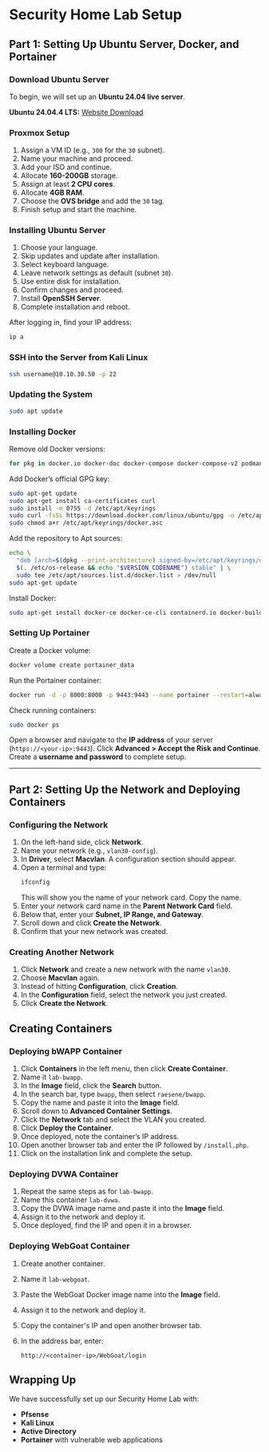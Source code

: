 # Security Home Lab Setup

## Part 1: Setting Up Ubuntu Server, Docker, and Portainer

### Download Ubuntu Server

To begin, we will set up an **Ubuntu 24.04 live server**.

**Ubuntu 24.04.4 LTS:** [Website Download](https://ubuntu.com/download/server)

### Proxmox Setup

1. Assign a VM ID (e.g., `300` for the `30` subnet).
2. Name your machine and proceed.
3. Add your ISO and continue.
4. Allocate **160-200GB** storage.
5. Assign at least **2 CPU cores**.
6. Allocate **4GB RAM**.
7. Choose the **OVS bridge** and add the `30` tag.
8. Finish setup and start the machine.

### Installing Ubuntu Server

1. Choose your language.
2. Skip updates and update after installation.
3. Select keyboard language.
4. Leave network settings as default (subnet `30`).
5. Use entire disk for installation.
6. Confirm changes and proceed.
7. Install **OpenSSH Server**.
8. Complete installation and reboot.

After logging in, find your IP address:
```sh
ip a
```

### SSH into the Server from Kali Linux

```sh
ssh username@10.10.30.50 -p 22
```

### Updating the System

```sh
sudo apt update
```

### Installing Docker

Remove old Docker versions:
```sh
for pkg in docker.io docker-doc docker-compose docker-compose-v2 podman-docker containerd runc; do sudo apt-get remove $pkg; done
```

Add Docker’s official GPG key:
```sh
sudo apt-get update
sudo apt-get install ca-certificates curl
sudo install -m 0755 -d /etc/apt/keyrings
sudo curl -fsSL https://download.docker.com/linux/ubuntu/gpg -o /etc/apt/keyrings/docker.asc
sudo chmod a+r /etc/apt/keyrings/docker.asc
```

Add the repository to Apt sources:
```sh
echo \
  "deb [arch=$(dpkg --print-architecture) signed-by=/etc/apt/keyrings/docker.asc] https://download.docker.com/linux/ubuntu \
  $(. /etc/os-release && echo "$VERSION_CODENAME") stable" | \
  sudo tee /etc/apt/sources.list.d/docker.list > /dev/null
sudo apt-get update
```

Install Docker:
```sh
sudo apt-get install docker-ce docker-ce-cli containerd.io docker-buildx-plugin docker-compose-plugin
```

### Setting Up Portainer

Create a Docker volume:
```sh
docker volume create portainer_data
```

Run the Portainer container:
```sh
docker run -d -p 8000:8000 -p 9443:9443 --name portainer --restart=always -v /var/run/docker.sock:/var/run/docker.sock -v portainer_data:/data portainer/portainer-ce:latest
```

Check running containers:
```sh
sudo docker ps
```
Open a browser and navigate to the **IP address** of your server (`https://<your-ip>:9443`). Click **Advanced > Accept the Risk and Continue**.
Create a **username and password** to complete setup.

---

## Part 2: Setting Up the Network and Deploying Containers

### Configuring the Network

1. On the left-hand side, click **Network**.
2. Name your network (e.g., `vlan30-config`).
3. In **Driver**, select **Macvlan**. A configuration section should appear.
4. Open a terminal and type:
   ```sh
   ifconfig
   ```
   This will show you the name of your network card. Copy the name.
5. Enter your network card name in the **Parent Network Card** field.
6. Below that, enter your **Subnet, IP Range, and Gateway**.
7. Scroll down and click **Create the Network**.
8. Confirm that your new network was created.

### Creating Another Network

1. Click **Network** and create a new network with the name `vlan30`.
2. Choose **Macvlan** again.
3. Instead of hitting **Configuration**, click **Creation**.
4. In the **Configuration** field, select the network you just created.
5. Click **Create the Network**.

## Creating Containers

### Deploying bWAPP Container

1. Click **Containers** in the left menu, then click **Create Container**.
2. Name it `lab-bwapp`.
3. In the **Image** field, click the **Search** button.
4. In the search bar, type `bwapp`, then select `raesene/bwapp`.
5. Copy the name and paste it into the **Image** field.
6. Scroll down to **Advanced Container Settings**.
7. Click the **Network** tab and select the VLAN you created.
8. Click **Deploy the Container**.
9. Once deployed, note the container’s IP address.
10. Open another browser tab and enter the IP followed by `/install.php`.
11. Click on the installation link and complete the setup.

### Deploying DVWA Container

1. Repeat the same steps as for `lab-bwapp`.
2. Name this container `lab-dvwa`.
3. Copy the DVWA image name and paste it into the **Image** field.
4. Assign it to the network and deploy it.
5. Once deployed, find the IP and open it in a browser.

### Deploying WebGoat Container

1. Create another container.
2. Name it `lab-webgoat`.
3. Paste the WebGoat Docker image name into the **Image** field.
4. Assign it to the network and deploy it.
5. Copy the container's IP and open another browser tab.
6. In the address bar, enter:

   ```
   http://<container-ip>/WebGoat/login
   ```

## Wrapping Up

We have successfully set up our Security Home Lab with:

- **Pfsense**
- **Kali Linux**
- **Active Directory**
- **Portainer** with vulnerable web applications